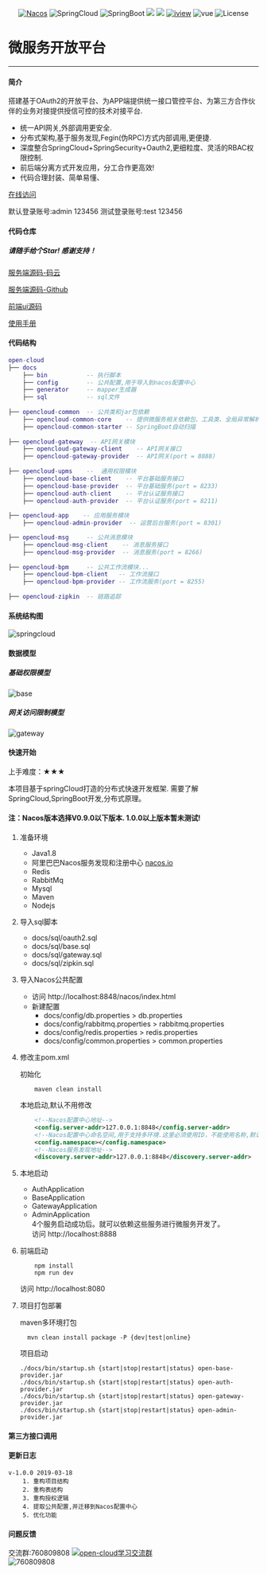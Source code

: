 <p align="center">
  <a target="_blank" href="https://nacos.io/en-us/"><img src="https://img.shields.io/badge/Nacos-0.2.1-blue.svg" alt="Nacos"></a>
  <a><img src="https://img.shields.io/badge/Spring%20Cloud-%20Finchley.SR2-brightgreen.svg" alt="SpringCloud"></a>
  <a><img src="https://img.shields.io/badge/Spring%20Boot-2.0.8-brightgreen.svg" alt="SpringBoot"></a>
  <a><img src="https://img.shields.io/badge/Redis-orange.svg"></a>
  <a><img src="https://img.shields.io/badge/RabbitMq-orange.svg"></a>
  <a target="_blank" href="https://www.iviewui.com/docs/guide/install"><img src="https://img.shields.io/badge/iview-3.1.3-brightgreen.svg?style=flat-square" alt="iview"></a>
  <a><img src="https://img.shields.io/badge/vue-2.5.10-brightgreen.svg?style=flat-square" alt="vue"></a>
  <a><img src="https://img.shields.io/npm/l/express.svg" alt="License"></a>
</p>  

# 微服务开放平台

---
#### 简介
搭建基于OAuth2的开放平台、为APP端提供统一接口管控平台、为第三方合作伙伴的业务对接提供授信可控的技术对接平台.
+ 统一API网关,外部调用更安全.
+ 分布式架构,基于服务发现,Fegin(伪RPC)方式内部调用,更便捷.
+ 深度整合SpringCloud+SpringSecurity+Oauth2,更细粒度、灵活的RBAC权限控制.
+ 前后端分离方式开发应用，分工合作更高效!
+ 代码合理封装、简单易懂、   

<a target="_blank" href="http://39.106.187.125/admin">在线访问</a>
  
默认登录账号:admin 123456
测试登录账号:test 123456

#### 代码仓库

##### 请随手给个Star! 感谢支持！

<a target="_blank" href="https://gitee.com/liuyadu">服务端源码-码云</a>  

<a target="_blank" href="https://github.com/liuyadu/">服务端源码-Github</a>  

<a target="_blank" href="https://gitee.com/liuyadu/open-admin-ui">前端ui源码</a>

<a target="_blank" href="https://gitee.com/liuyadu/open-cloud/wikis/pages">使用手册</a>  


#### 代码结构
``` lua
open-cloud
├── docs
    ├── bin           -- 执行脚本  
    ├── config        -- 公共配置,用于导入到nacos配置中心   
    ├── generator     -- mapper生成器  
    ├── sql           -- sql文件
    
├── opencloud-common  -- 公共类和jar包依赖
    ├── opencloud-common-core    -- 提供微服务相关依赖包、工具类、全局异常解析等...
    ├── opencloud-common-starter -- SpringBoot自动扫描
    
├── opencloud-gateway  -- API网关模块
    ├── opencloud-gateway-client    -- API网关接口
    ├── opencloud-gateway-provider  -- API网关(port = 8888)  
    
├── opencloud-upms    --  通用权限模块
    ├── opencloud-base-client    -- 平台基础服务接口
    ├── opencloud-base-provider  -- 平台基础服务(port = 8233)  
    ├── opencloud-auth-client    -- 平台认证服务接口
    ├── opencloud-auth-provider  -- 平台认证服务(port = 8211)  
    
├── opencloud-app    -- 应用服务模块
    ├── opencloud-admin-provider  -- 运营后台服务(port = 8301)  

├── opencloud-msg     -- 公共消息模块 
    ├── opencloud-msg-client    -- 消息服务接口
    ├── opencloud-msg-provider  -- 消息服务(port = 8266)  
    
├── opencloud-bpm     -- 公共工作流模块...  
    ├── opencloud-bpm-client   -- 工作流接口
    ├── opencloud-bpm-provider -- 工作流服务(port = 8255)
    
├── opencloud-zipkin  -- 链路追踪 
```
#### 系统结构图

![springcloud](/docs/springcloud.png)  

#### 数据模型

##### 基础权限模型  

![base](/docs/base.png)  

##### 网关访问限制模型  

![gateway](/docs/gateway.png)  

#### 快速开始
上手难度：★★★

本项目基于springCloud打造的分布式快速开发框架. 需要了解SpringCloud,SpringBoot开发,分布式原理。

#### 注：Nacos版本选择V0.9.0以下版本. 1.0.0以上版本暂未测试!

1. 准备环境
    + Java1.8
    + 阿里巴巴Nacos服务发现和注册中心 <a href="https://nacos.io/zh-cn/">nacos.io</a>
    + Redis
    + RabbitMq
    + Mysql
    + Maven
    + Nodejs
   
2. 导入sql脚本
    + docs/sql/oauth2.sql
    + docs/sql/base.sql
    + docs/sql/gateway.sql
    + docs/sql/zipkin.sql
    
3. 导入Nacos公共配置
    + 访问 http://localhost:8848/nacos/index.html 
    + 新建配置 
        + docs/config/db.properties  > db.properties
        + docs/config/rabbitmq.properties > rabbitmq.properties
        + docs/config/redis.properties > redis.properties
        + docs/config/common.properties  > common.properties
        
4. 修改主pom.xml  

    初始化
    ``` bush
        maven clean install
    ```
    本地启动,默认不用修改
    ``` xml
        <!--Nacos配置中心地址-->
        <config.server-addr>127.0.0.1:8848</config.server-addr>
        <!--Nacos配置中心命名空间,用于支持多环境.这里必须使用ID，不能使用名称,默认为空-->
        <config.namespace></config.namespace>
        <!--Nacos服务发现地址-->
        <discovery.server-addr>127.0.0.1:8848</discovery.server-addr>
    ```
    
5. 本地启动
     + AuthApplication
     + BaseApplication
     + GatewayApplication
     + AdminApplication   
   4个服务启动成功后。就可以依赖这些服务进行微服务开发了。  
   访问 http://localhost:8888
     
6. 前端启动
    ```bush
        npm install 
        npm run dev
    ``` 
    访问 http://localhost:8080
    
7. 项目打包部署  

     maven多环境打包
   ```bush
     mvn clean install package -P {dev|test|online}
   ```
    项目启动
    ```bush
    ./docs/bin/startup.sh {start|stop|restart|status} open-base-provider.jar
    ./docs/bin/startup.sh {start|stop|restart|status} open-auth-provider.jar
    ./docs/bin/startup.sh {start|stop|restart|status} open-gateway-provider.jar
    ./docs/bin/startup.sh {start|stop|restart|status} open-admin-provider.jar
    ```
    
#### 第三方接口调用 
   
#### 更新日志
    v-1.0.0 2019-03-18
        1. 重构项目结构
        2. 重构表结构
        3. 重构授权逻辑
        4. 提取公共配置,并迁移到Nacos配置中心
        5. 优化功能
#### 问题反馈 
交流群:760809808  <a target="_blank" href="//shang.qq.com/wpa/qunwpa?idkey=b45f53bc72df5935af588df50a0f651285020356d1daa05f90ee3fb95a0607c9"><img  border="0" src="http://pub.idqqimg.com/wpa/images/group.png" alt="open-cloud学习交流群" title="open-cloud学习交流群"></a>  
![760809808](/docs/1548831206525.png)  

